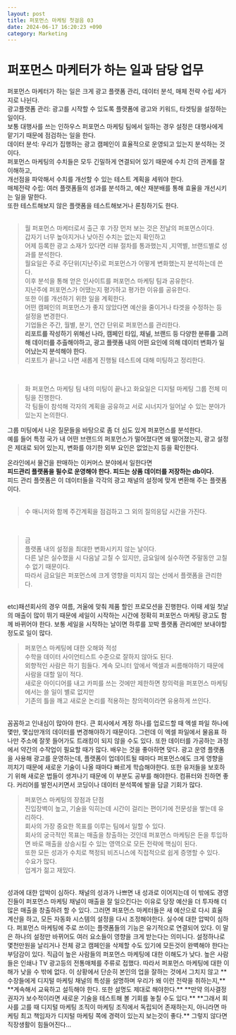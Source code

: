 ```yaml
---
layout: post
title: 퍼포먼스 마케팅 첫걸음 03
date: 2024-06-17 16:20:23 +090
category: Marketing
---
```


# 퍼포먼스 마케터가 하는 일과 담당 업무    

퍼포먼스 마케터가 하는 일은 크게 광고 플랫폼 관리, 데이터 분석, 매체 전략 수립 세가지로 나뉜다.  
광고플랫폼 관리: 광고를 시작할 수 있도록 플랫폼에 광고와 키워드, 타겟팅을 설정하는 일이다.  
보통 대행사를 쓰는 인하우스 퍼포먼스 마케팅 팀에서 일하는 경우 설정은 대행사에게 맡기기 때문에 점검하는 일을 한다.  
데이터 분석: 우리가 집행하는 광고 캠페인이 효율적으로 운영되고 있는지 분석하는 것이다.  
퍼포먼스 마케팅의 수치들은 모두 긴밀하게 연결되어 있기 때문에 수치 간의 관계를 잘 이해하고,  
개선점을 파악해서 수치를 개선할 수 있는 테스트 계획을 세워야 한다.  
매체전략 수립: 여러 플랫폼들의 성과를 분석하고, 예산 재분배를 통해 효율을 개선시키는 일을 말한다.  
또한 테스트해보지 않은 플랫폼을 테스트해보거나 론칭하기도 한다.  
<br>  

> 월 
퍼포먼스 마케터로서 출근 후 가장 먼저 보는 것은 전날의 퍼포먼스이다.  
갑자기 너무 높아지거나 낮아진 수치는 없는지 확인하고  
어제 등록한 광고 소재가 있다면 리뷰 절차를 통과했는지 ,지역별, 브랜드별로 성과를 분석한다.  
월요일은 주로 주단위(지난주)로 퍼포먼스가 어떻게 변화했는지 분석하는데 쓴다.  
이후 분석을 통해 얻은 인사이트를 퍼포먼스 마케팅 팀과 공유한다.  
지난주에 퍼포먼스가 어땠는지 평가하고 평가한 이유를 공유한다.  
또한 이를 개선하기 위한 일을 계획한다.  
어떤 캠페인의 퍼포먼스가 좋지 않았다면 예산을 줄이거나 타겟을 수정하는 등 설정을 변경한다.  
기업들은 주간, 월별, 분기, 연간 단위로 퍼포먼스를 관리한다.  
**리포트를 작성하기 위해선 나라, 캠페인 타입, 채널, 브랜드 등 다양한 분류를 고려해 데이터를 추출해야하고, 광고 플랫폼 내의 어떤 요인에 의해 데이터 변화가 일어났는지 분석해야 한다.**  
리포트가 끝나고 나면 새롭게 진행될 테스트에 대해 미팅하고 정리한다.  
<br>

> 화
퍼포먼스 마케팅 팀 내의 미팅이 끝나고 화요일은 디지털 마케팅 그룹 전체 미팅을 진행한다.  
각 팀들이 참석해 각자의 계획을 공유하고 서로 시너지가 일어날 수 있는 분야가 있는지 논의한다.  

그룹 미팅에서 나온 질문들을 바탕으로 좀 더 심도 있게 퍼포먼스를 분석한다.  
예를 들어 특정 국가 내 어떤 브랜드의 퍼포먼스가 떨어졌다면 왜 떨어졌는지, 광고 설정은 제대로 되어 있는지, 변화를 야기한 외부 요인은 없었는지 등을 확인한다.  

온라인에서 물건을 판매하는 이커머스 분야에서 일한다면  
**피드관리 플랫폼을 필수로 운영해야 한다. 피드는 상품 데이터를 저장하는 db이다.**  
피드 관리 플랫폼은 이 데이터들을 각각의 광고 채널의 설정에 맞게 변환해 주는 플랫폼이다.  
<br>  

> 수
매니저와 함께 주간계획을 점검하고 그 외의 질의응답 시간을 가진다.  
<br>  

> 금  
플랫폼 내의 설정을 최대한 변화시키지 않는 날이다.  
다른 날은 실수했을 시 다음날 고칠 수 있지만, 금요일에 실수하면 주말동안 고칠 수 없기 때문이다.  
따라서 금요일은 퍼포먼스에 크게 영향을 미치지 않는 선에서 플랫폼을 관리한다.  
<br>  
etc)패션회사의 경우  
여름, 겨울에 맞춰 제품 할인 프로모션을 진행한다.  
이때 세일 첫날의 매출이 많이 뛰기 때문에 세일이 시작하는 시간에 정확히 퍼포먼스 마케팅 광고도 함께 바뀌어야 한다.  
보통 세일을 시작하는 날이면 하루를 꼬박 플랫폼 관리에만 보내야할 정도로 일이 많다.  
<br>  

> 퍼포먼스 마케팅에 대한 오해와 적성  
수학을 데이터 사이언티스트 수준으로 잘하지 않아도 된다.  
외향적인 사람은 하기 힘들다. 계속 모니터 앞에서 엑셀과 씨름해야하기 때문에 사람을 대할 일이 적다.  
새로운 아이디어를 내고 카피를 쓰는 것에만 제한하면 창의력을 퍼포먼스 마케팅에서는 쓸 일이 별로 없지만  
기존의 틀을 깨고 새로운 논리를 적용하는 창의력이라면 유용하게 쓰인다.  
<br>  
꼼꼼하고 인내심이 많아야 한다.  
큰 회사에서 계정 하나를 업로드할 때 엑셀 파일 하나에 몇만, 몇십만개의 데이터를 변경해야하기 때문이다.  
그런데 이 엑셀 파일에서 물음표 하나만 주소에 잘못 들어가도 트래킹이 되지 않을 수도 있다.  
또한 데이터를 가공하는 과정에서 약간의 수작업이 필요할 때가 많다.  
배우는 것을 좋아하면 맞다.  
광고 운영 플랫폼을 사용해 광고를 운영하는데, 플랫폼이 업데이트될 때마다 퍼포먼스에도 크게 영향을 끼치기 때문에 새로운 기술이 나올 때마다 빠르게 학습해야한다.  
또한 유저들을 보호하기 위해 새로운 법들이 생겨나기 때문에 이 부분도 공부를 해야한다.  
컴퓨터와 친하면 좋다.  
커리어를 발전시키면서 코딩이나 데이터 분석쪽에 발을 담글 기회가 많다.    
<br>  

> 퍼포먼스 마케팅의 장점과 단점  
진입장벽이 높고, 기술을 익히는데 시간이 걸리는 편이기에 전문성을 쌓는데 유리하다.  
회사의 가장 중요한 목표를 이루는 팀에서 일할 수 있다.  
회사의 궁극적인 목표는 매출을 창출하는 것인데 퍼포먼스 마케팅은 돈을 투입하면 바로 매출을 상승시킬 수 있는 영역으로 모든 전략에 핵심이 된다.  
또한 모든 성과가 수치로 책정되 비즈니스에 직접적으로 쉽게 증명할 수 있다.  
수요가 많다.  
업계가 젊고 재밌다.  
<br>  
성과에 대한 압박이 심하다. 채널의 성과가 나쁘면 내 성과로 이어지는데 이 밖에도 경영진들이 퍼포먼스 마케팅 채널이 매출을 잘 일으킨다는 이유로 당장 예산을 더 투자해  
더 많은 매출을 창출하려 할 수 있다. 그러면 퍼포먼스 마케터들은 새 예산으로 다시 효율 계산을 하고, 모든 자동화 시스템의 설정을 다시 조정해야한다.  
실수에 대한 압박이 심하다.  
퍼포먼스 마케팅에 주로 쓰이는 플랫폼들의 기능은 유기적으로 연결되어 있다.  
이 말은 하나의 설정만 바뀌어도 여러 요소들이 영향을 크게 받는다는 의미니다.  
설정하나로 몇천만원을 날리거나 전체 광고 캠페인을 삭제할 수도 있기에 모든것이 완벽해야 한다는 부담감이 있다.  
직급이 높은 사람들의 퍼포먼스 마케팅에 대한 이해도가 낮다.  
높은 사람들은 인쇄나 TV 광고등의 전통매체를 주류로 접했다. 따라서 퍼포먼스 마케팅에 대한 이해가 낮을 수 밖에 없다. 
이 상황에서 단순히 본인의 업을 잘하는 것에서 그치지 않고 **수장들에게 디지털 마케팅 채널의 특성을 설명하며 우리가 왜 이런 전략을 취하는지,**  
**계속해서 교육하고 설득해야 한다. 또한 설명도 제대로 해야한다.**  
**만약 의사결정권자가 보수적이라면 새로운 기술을 테스트해 볼 기회를 놓칠 수도 있다.**  
**그래서 회사를 고를 때 디지털 마케팅 조직이 마케팅 조직에서 독립되어 존재하는지, 아니라면 마케팅 최고 책임자가 디지털 마케팅 쪽에 경력이 있는지 보는것이 좋다.**  
그렇지 않다면 직장생활이 힘들어진다...  
